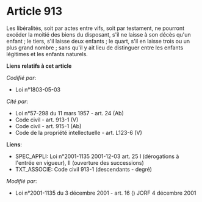 # Article 913

Les libéralités, soit par actes entre vifs, soit par testament, ne pourront excéder la moitié des biens du disposant, s'il ne
laisse à son décès qu'un enfant ; le tiers, s'il laisse deux enfants ; le quart, s'il en laisse trois ou un plus grand
nombre ; sans qu'il y ait lieu de distinguer entre les enfants légitimes et les enfants naturels.

**Liens relatifs à cet article**

_Codifié par_:

  - Loi n°1803-05-03

_Cité par_:

  - Loi n°57-298 du 11 mars 1957 - art. 24 (Ab)
  - Code civil - art. 913-1 (V)
  - Code civil - art. 915-1 (Ab)
  - Code de la propriété intellectuelle - art. L123-6 (V)

**Liens**:

  - SPEC_APPLI: Loi n°2001-1135 2001-12-03 art. 25 I (dérogations à l'entrée en vigueur), II (ouverture des successions)
  - TXT_ASSOCIE: Code civil 913-1 (descendants - degré)

_Modifié par_:

  - Loi n°2001-1135 du 3 décembre 2001 - art. 16 () JORF 4 décembre 2001
